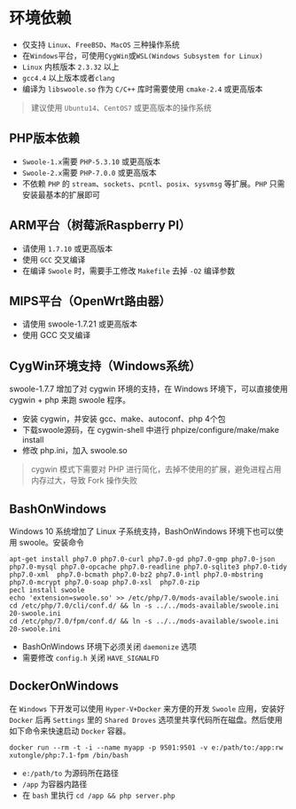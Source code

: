 # 环境依赖

* 仅支持 `Linux`、`FreeBSD`、`MacOS` 三种操作系统
* 在`Windows`平台，可使用`CygWin`或`WSL(Windows Subsystem for Linux)`
* `Linux` 内核版本 `2.3.32` 以上
* `gcc4.4` 以上版本或者`clang`
* 编译为 `libswoole.so` 作为 `C/C++` 库时需要使用 `cmake-2.4` 或更高版本

> 建议使用 `Ubuntu14`、`CentOS7` 或更高版本的操作系统

PHP版本依赖
----------
* `Swoole-1.x`需要 `PHP-5.3.10` 或更高版本
* `Swoole-2.x`需要 `PHP-7.0.0` 或更高版本
* 不依赖 `PHP` 的 `stream`、`sockets`、`pcntl`、`posix`、`sysvmsg` 等扩展。`PHP` 只需安装最基本的扩展即可


ARM平台（树莓派Raspberry PI）
--------------------
* 请使用 `1.7.10` 或更高版本
* 使用 `GCC` 交叉编译
* 在编译 `Swoole` 时，需要手工修改 `Makefile` 去掉 `-O2` 编译参数  

MIPS平台（OpenWrt路由器）
------
* 请使用 swoole-1.7.21 或更高版本
* 使用 GCC 交叉编译

CygWin环境支持（Windows系统）
------------
swoole-1.7.7 增加了对 cygwin 环境的支持，在 Windows 环境下，可以直接使用 cygwin + php 来跑 swoole 程序。

* 安装 cygwin，并安装 gcc、make、autoconf、php 4个包
* 下载swoole源码，在 cygwin-shell 中进行 phpize/configure/make/make install
* 修改 php.ini，加入 swoole.so

> cygwin 模式下需要对 PHP 进行简化，去掉不使用的扩展，避免进程占用内存过大，导致 Fork 操作失败

BashOnWindows
-----------
Windows 10 系统增加了 Linux 子系统支持，BashOnWindows 环境下也可以使用 swoole。安装命令

```
apt-get install php7.0 php7.0-curl php7.0-gd php7.0-gmp php7.0-json php7.0-mysql php7.0-opcache php7.0-readline php7.0-sqlite3 php7.0-tidy php7.0-xml  php7.0-bcmath php7.0-bz2 php7.0-intl php7.0-mbstring  php7.0-mcrypt php7.0-soap php7.0-xsl  php7.0-zip
pecl install swoole
echo 'extension=swoole.so' >> /etc/php/7.0/mods-available/swoole.ini
cd /etc/php/7.0/cli/conf.d/ && ln -s ../../mods-available/swoole.ini 20-swoole.ini
cd /etc/php/7.0/fpm/conf.d/ && ln -s ../../mods-available/swoole.ini 20-swoole.ini
```

* BashOnWindows 环境下必须关闭 `daemonize` 选项
* 需要修改 `config.h` 关闭 `HAVE_SIGNALFD`

DockerOnWindows
---------------
在 `Windows` 下开发可以使用 `Hyper-V+Docker` 来方便的开发 `Swoole` 应用，安装好 `Docker` 后再 `Settings` 里的 `Shared Droves` 选项里共享代码所在磁盘。然后使用如下命令来快速启动 `Docker` 容器。

```
docker run --rm -t -i --name myapp -p 9501:9501 -v e:/path/to:/app:rw xutongle/php:7.1-fpm /bin/bash
```

* `e:/path/to` 为源码所在路径
* `/app` 为容器内路径
* 在 `bash` 里执行 `cd /app && php server.php`



